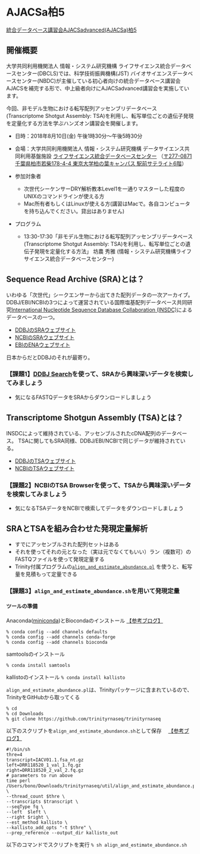 # AJACSa柏5

[統合データベース講習会AJACSadvanced(AJACSa)柏5](https://bit.ly/AJACSa5/)

## 開催概要
大学共同利用機関法人 情報・システム研究機構 ライフサイエンス統合データベースセンター(DBCLS)では、科学技術振興機構(JST) バイオサイエンスデータベースセンター(NBDC)が主催している初心者向けの統合データベース講習会AJACSを補完する形で、中上級者向けにAJACSadvanced講習会を実施しています。

今回、非モデル生物における転写配列アッセンブリデータベース(Transcriptome Shotgut Assembly: TSA)を利用し、転写単位ごとの遺伝子発現を定量化する方法を学ぶハンズオン講習会を開催します。

- 日時：2018年8月10日(金) 午後1時30分〜午後5時30分
- 会場：大学共同利用機関法人 情報・システム研究機構 データサイエンス共同利用基盤施設 [ライフサイエンス統合データベースセンター](https://dbcls.rois.ac.jp/) （[〒277-0871 千葉県柏市若柴178-4-4 東京大学柏の葉キャンパス 駅前サテライト6階](https://dbcls.rois.ac.jp/access.html)）
- 参加対象者
	- 次世代シーケンサーDRY解析教本Level1を一通りマスターした程度のUNIXのコマンドラインが使える方
	- Mac所有者もしくはLinuxが使える方(講習はMacで。各自コンピュータを持ち込んでください。貸出はありません)

- プログラム
	- 13:30-17:30「非モデル生物における転写配列アッセンブリデータベース(Transcriptome Shotgut Assembly: TSA)を利用し、転写単位ごとの遺伝子発現を定量化する方法」  坊農 秀雅  (情報・システム研究機構ライフサイエンス統合データベースセンター)

## Sequence Read Archive (SRA)とは？

いわゆる「次世代」シークエンサーから出てきた配列データの一次アーカイブ。
DDBJ/EBI/NCBIの3つによって運営されている国際塩基配列データベース共同研究[International Nucleotide Sequence Database Collaboration (INSDC)](http://www.insdc.org/)によるデータベースの一つ。

- [DDBJのSRAウェブサイト](https://www.ddbj.nig.ac.jp/dra/index.html)
- [NCBIのSRAウェブサイト](https://www.ncbi.nlm.nih.gov/sra)
- [EBIのENAウェブサイト](http://www.ebi.ac.uk/ena)


日本からだとDDBJのそれが最寄り。

### 【課題1】[DDBJ Search](http://sra.dbcls.jp/)を使って、SRAから興味深いデータを検索してみましょう
- 気になるFASTQデータをSRAからダウンロードしましょう

## Transcriptome Shotgun Assembly (TSA)とは？

INSDCによって維持されている、アッセンブルされたcDNA配列のデータベース。
TSAに関してもSRA同様、DDBJ/EBI/NCBIで同じデータが維持されている。
- [DDBJのTSAウェブサイト](https://www.ddbj.nig.ac.jp/ddbj/tsa.html)
- [NCBIのTSAウェブサイト](https://www.ncbi.nlm.nih.gov/genbank/tsa/)


### 【課題2】NCBIのTSA Browserを使って、TSAから興味深いデータを検索してみましょう
- 気になるTSAデータをNCBIで検索してデータをダウンロードしましょう



## SRAとTSAを組み合わせた発現定量解析

- すでにアッセンブルされた配列セットはある 
- それを使ってそれの元となった（実は元でなくてもいい）ラン（複数可）のFASTQファイルを使って発現定量する 
- Trinity付属プログラムの[```align_and_estimate_abundance.pl```](https://github.com/trinityrnaseq/trinityrnaseq/wiki/Trinity-Transcript-Quantification) を使うと、転写量を見積もって定量できる


### 【課題3】```align_and_estimate_abundance.sh```を用いて発現定量

#### ツールの準備

Anaconda([miniconda](https://conda.io/miniconda.html))とBiocondaのインストール [【参考ブログ】](https://bonohu.wordpress.com/2017/07/08/bioconda/)
```
% conda config --add channels defaults
% conda config --add channels conda-forge
% conda config --add channels bioconda
```

samtoolsのインストール

```% conda install samtools```

kallistoのインストール
```% conda install kallisto```

`align_and_estimate_abundance.pl`は、Trinityパッケージに含まれているので、TrinityをGitHubから取ってくる
```
% cd 
% cd Downloads 
% git clone https://github.com/trinityrnaseq/trinityrnaseq
```

以下のスクリプトを`align_and_estimate_abundance.sh`として保存　 [【参考ブログ】](https://bonohu.github.io/align-and-estimate-abundance.html)
```
#!/bin/sh
thre=4
transcript=IACV01.1.fsa_nt.gz
left=DRR118520_1_val_1.fq.gz
right=DRR118520_2_val_2.fq.gz
# parameters to run above
time perl /Users/bono/Downloads/trinityrnaseq/util/align_and_estimate_abundance.pl \
--thread_count $thre \
--transcripts $transcript \
--seqType fq \
--left  $left \
--right $right \
--est_method kallisto \
--kallisto_add_opts "-t $thre" \
--prep_reference --output_dir kallisto_out
```

以下のコマンドでスクリプトを実行
`% sh align_and_estimate_abundance.sh `




